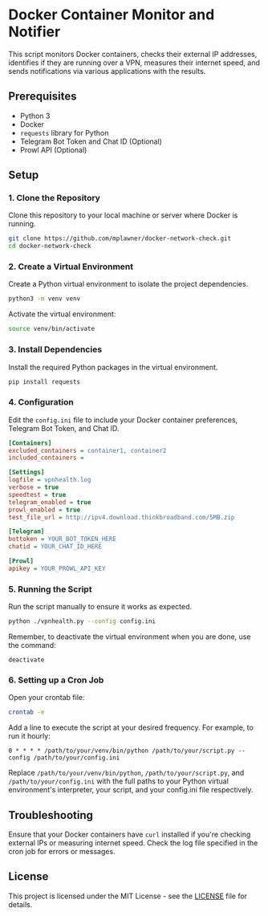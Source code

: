 # Docker Container Monitor and Notifier

This script monitors Docker containers, checks their external IP addresses, identifies if they are running over a VPN, measures their internet speed, and sends notifications via various applications with the results.

## Prerequisites

- Python 3
- Docker
- `requests` library for Python
- Telegram Bot Token and Chat ID (Optional)
- Prowl API (Optional)

## Setup

### 1. Clone the Repository

Clone this repository to your local machine or server where Docker is running.

```bash
git clone https://github.com/mplawner/docker-network-check.git
cd docker-network-check
```

### 2. Create a Virtual Environment

Create a Python virtual environment to isolate the project dependencies.

```bash
python3 -m venv venv
```

Activate the virtual environment:

```bash
source venv/bin/activate
```

### 3. Install Dependencies

Install the required Python packages in the virtual environment.

```bash
pip install requests
```

### 4. Configuration

Edit the `config.ini` file to include your Docker container preferences, Telegram Bot Token, and Chat ID.

```ini
[Containers]
excluded_containers = container1, container2
included_containers =

[Settings]
logfile = vpnhealth.log
verbose = true
speedtest = true
telegram_enabled = true
prowl_enabled = true
test_file_url = http://ipv4.download.thinkbroadband.com/5MB.zip

[Telegram]
bottoken = YOUR_BOT_TOKEN_HERE
chatid = YOUR_CHAT_ID_HERE

[Prowl]
apikey = YOUR_PROWL_API_KEY
```

### 5. Running the Script

Run the script manually to ensure it works as expected.

```bash
python ./vpnhealth.py --config config.ini
```

Remember, to deactivate the virtual environment when you are done, use the command:

```
deactivate
```

### 6. Setting up a Cron Job

Open your crontab file:

```bash
crontab -e
```

Add a line to execute the script at your desired frequency. For example, to run it hourly:

```cron
0 * * * * /path/to/your/venv/bin/python /path/to/your/script.py --config /path/to/your/config.ini
```

Replace `/path/to/your/venv/bin/python`, `/path/to/your/script.py`, and `/path/to/your/config.ini` with the full paths to your Python virtual environment's interpreter, your script, and your config.ini file respectively.

## Troubleshooting

Ensure that your Docker containers have `curl` installed if you're checking external IPs or measuring internet speed. Check the log file specified in the cron job for errors or messages.

## License

This project is licensed under the MIT License - see the [LICENSE](LICENSE.md) file for details.

